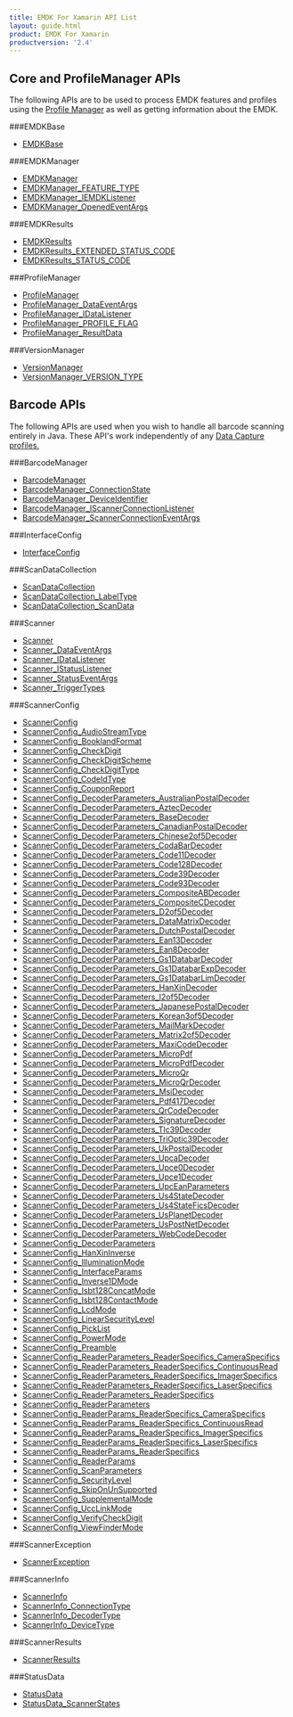 ```yaml
---
title: EMDK For Xamarin API List
layout: guide.html
product: EMDK For Xamarin
productversion: '2.4'
---
```


## Core and ProfileManager APIs
The following APIs are to be used to process EMDK features and profiles using the [Profile Manager](/emdk-for-xamarin/2-4/guide/profilemanager/about) as well as getting information about the EMDK.

###EMDKBase

* [EMDKBase](/emdk-for-xamarin/2-4/api/EMDKBase)


###EMDKManager

* [EMDKManager](/emdk-for-xamarin/2-4/api/EMDKManager)
* [EMDKManager_FEATURE_TYPE](/emdk-for-xamarin/2-4/api/EMDKManager_FEATURE_TYPE)
* [EMDKManager_IEMDKListener](/emdk-for-xamarin/2-4/api/EMDKManager_IEMDKListener)
* [EMDKManager_OpenedEventArgs](/emdk-for-xamarin/2-4/api/EMDKManager_OpenedEventArgs)


###EMDKResults

* [EMDKResults](/emdk-for-xamarin/2-4/api/EMDKResults)
* [EMDKResults_EXTENDED_STATUS_CODE](/emdk-for-xamarin/2-4/api/EMDKResults_EXTENDED_STATUS_CODE)
* [EMDKResults_STATUS_CODE](/emdk-for-xamarin/2-4/api/EMDKResults_STATUS_CODE)


###ProfileManager

* [ProfileManager](/emdk-for-xamarin/2-4/api/ProfileManager)
* [ProfileManager_DataEventArgs](/emdk-for-xamarin/2-4/api/ProfileManager_DataEventArgs)
* [ProfileManager_IDataListener](/emdk-for-xamarin/2-4/api/ProfileManager_IDataListener)
* [ProfileManager_PROFILE_FLAG](/emdk-for-xamarin/2-4/api/ProfileManager_PROFILE_FLAG)
* [ProfileManager_ResultData](/emdk-for-xamarin/2-4/api/ProfileManager_ResultData)


###VersionManager

* [VersionManager](/emdk-for-xamarin/2-4/api/VersionManager)
* [VersionManager_VERSION_TYPE](/emdk-for-xamarin/2-4/api/VersionManager_VERSION_TYPE)


## Barcode APIs
The following APIs are used when you wish to handle all barcode scanning entirely in Java. These API's work independently of any [Data Capture profiles.](/emdk-for-xamarin/2-4/mx/data-capture)


###BarcodeManager

* [BarcodeManager](/emdk-for-xamarin/2-4/api/BarcodeManager)
* [BarcodeManager_ConnectionState](/emdk-for-xamarin/2-4/api/BarcodeManager_ConnectionState)
* [BarcodeManager_DeviceIdentifier](/emdk-for-xamarin/2-4/api/BarcodeManager_DeviceIdentifier)
* [BarcodeManager_IScannerConnectionListener](/emdk-for-xamarin/2-4/api/BarcodeManager_IScannerConnectionListener)
* [BarcodeManager_ScannerConnectionEventArgs](/emdk-for-xamarin/2-4/api/BarcodeManager_ScannerConnectionEventArgs)


###InterfaceConfig

* [InterfaceConfig](/emdk-for-xamarin/2-4/api/InterfaceConfig)


###ScanDataCollection

* [ScanDataCollection](/emdk-for-xamarin/2-4/api/ScanDataCollection)
* [ScanDataCollection_LabelType](/emdk-for-xamarin/2-4/api/ScanDataCollection_LabelType)
* [ScanDataCollection_ScanData](/emdk-for-xamarin/2-4/api/ScanDataCollection_ScanData)


###Scanner

* [Scanner](/emdk-for-xamarin/2-4/api/Scanner)
* [Scanner_DataEventArgs](/emdk-for-xamarin/2-4/api/Scanner_DataEventArgs)
* [Scanner_IDataListener](/emdk-for-xamarin/2-4/api/Scanner_IDataListener)
* [Scanner_IStatusListener](/emdk-for-xamarin/2-4/api/Scanner_IStatusListener)
* [Scanner_StatusEventArgs](/emdk-for-xamarin/2-4/api/Scanner_StatusEventArgs)
* [Scanner_TriggerTypes](/emdk-for-xamarin/2-4/api/Scanner_TriggerTypes)


###ScannerConfig

* [ScannerConfig](/emdk-for-xamarin/2-4/api/ScannerConfig)
* [ScannerConfig_AudioStreamType](/emdk-for-xamarin/2-4/api/ScannerConfig_AudioStreamType)
* [ScannerConfig_BooklandFormat](/emdk-for-xamarin/2-4/api/ScannerConfig_BooklandFormat)
* [ScannerConfig_CheckDigit](/emdk-for-xamarin/2-4/api/ScannerConfig_CheckDigit)
* [ScannerConfig_CheckDigitScheme](/emdk-for-xamarin/2-4/api/ScannerConfig_CheckDigitScheme)
* [ScannerConfig_CheckDigitType](/emdk-for-xamarin/2-4/api/ScannerConfig_CheckDigitType)
* [ScannerConfig_CodeIdType](/emdk-for-xamarin/2-4/api/ScannerConfig_CodeIdType)
* [ScannerConfig_CouponReport](/emdk-for-xamarin/2-4/api/ScannerConfig_CouponReport)
* [ScannerConfig_DecoderParameters_AustralianPostalDecoder](/emdk-for-xamarin/2-4/api/ScannerConfig_DecoderParameters_AustralianPostalDecoder)
* [ScannerConfig_DecoderParameters_AztecDecoder](/emdk-for-xamarin/2-4/api/ScannerConfig_DecoderParameters_AztecDecoder)
* [ScannerConfig_DecoderParameters_BaseDecoder](/emdk-for-xamarin/2-4/api/ScannerConfig_DecoderParameters_BaseDecoder)
* [ScannerConfig_DecoderParameters_CanadianPostalDecoder](/emdk-for-xamarin/2-4/api/ScannerConfig_DecoderParameters_CanadianPostalDecoder)
* [ScannerConfig_DecoderParameters_Chinese2of5Decoder](/emdk-for-xamarin/2-4/api/ScannerConfig_DecoderParameters_Chinese2of5Decoder)
* [ScannerConfig_DecoderParameters_CodaBarDecoder](/emdk-for-xamarin/2-4/api/ScannerConfig_DecoderParameters_CodaBarDecoder)
* [ScannerConfig_DecoderParameters_Code11Decoder](/emdk-for-xamarin/2-4/api/ScannerConfig_DecoderParameters_Code11Decoder)
* [ScannerConfig_DecoderParameters_Code128Decoder](/emdk-for-xamarin/2-4/api/ScannerConfig_DecoderParameters_Code128Decoder)
* [ScannerConfig_DecoderParameters_Code39Decoder](/emdk-for-xamarin/2-4/api/ScannerConfig_DecoderParameters_Code39Decoder)
* [ScannerConfig_DecoderParameters_Code93Decoder](/emdk-for-xamarin/2-4/api/ScannerConfig_DecoderParameters_Code93Decoder)
* [ScannerConfig_DecoderParameters_CompositeABDecoder](/emdk-for-xamarin/2-4/api/ScannerConfig_DecoderParameters_CompositeABDecoder)
* [ScannerConfig_DecoderParameters_CompositeCDecoder](/emdk-for-xamarin/2-4/api/ScannerConfig_DecoderParameters_CompositeCDecoder)
* [ScannerConfig_DecoderParameters_D2of5Decoder](/emdk-for-xamarin/2-4/api/ScannerConfig_DecoderParameters_D2of5Decoder)
* [ScannerConfig_DecoderParameters_DataMatrixDecoder](/emdk-for-xamarin/2-4/api/ScannerConfig_DecoderParameters_DataMatrixDecoder)
* [ScannerConfig_DecoderParameters_DutchPostalDecoder](/emdk-for-xamarin/2-4/api/ScannerConfig_DecoderParameters_DutchPostalDecoder)
* [ScannerConfig_DecoderParameters_Ean13Decoder](/emdk-for-xamarin/2-4/api/ScannerConfig_DecoderParameters_Ean13Decoder)
* [ScannerConfig_DecoderParameters_Ean8Decoder](/emdk-for-xamarin/2-4/api/ScannerConfig_DecoderParameters_Ean8Decoder)
* [ScannerConfig_DecoderParameters_Gs1DatabarDecoder](/emdk-for-xamarin/2-4/api/ScannerConfig_DecoderParameters_Gs1DatabarDecoder)
* [ScannerConfig_DecoderParameters_Gs1DatabarExpDecoder](/emdk-for-xamarin/2-4/api/ScannerConfig_DecoderParameters_Gs1DatabarExpDecoder)
* [ScannerConfig_DecoderParameters_Gs1DatabarLimDecoder](/emdk-for-xamarin/2-4/api/ScannerConfig_DecoderParameters_Gs1DatabarLimDecoder)
* [ScannerConfig_DecoderParameters_HanXinDecoder](/emdk-for-xamarin/2-4/api/ScannerConfig_DecoderParameters_HanXinDecoder)
* [ScannerConfig_DecoderParameters_I2of5Decoder](/emdk-for-xamarin/2-4/api/ScannerConfig_DecoderParameters_I2of5Decoder)
* [ScannerConfig_DecoderParameters_JapanesePostalDecoder](/emdk-for-xamarin/2-4/api/ScannerConfig_DecoderParameters_JapanesePostalDecoder)
* [ScannerConfig_DecoderParameters_Korean3of5Decoder](/emdk-for-xamarin/2-4/api/ScannerConfig_DecoderParameters_Korean3of5Decoder)
* [ScannerConfig_DecoderParameters_MailMarkDecoder](/emdk-for-xamarin/2-4/api/ScannerConfig_DecoderParameters_MailMarkDecoder)
* [ScannerConfig_DecoderParameters_Matrix2of5Decoder](/emdk-for-xamarin/2-4/api/ScannerConfig_DecoderParameters_Matrix2of5Decoder)
* [ScannerConfig_DecoderParameters_MaxiCodeDecoder](/emdk-for-xamarin/2-4/api/ScannerConfig_DecoderParameters_MaxiCodeDecoder)
* [ScannerConfig_DecoderParameters_MicroPdf](/emdk-for-xamarin/2-4/api/ScannerConfig_DecoderParameters_MicroPdf)
* [ScannerConfig_DecoderParameters_MicroPdfDecoder](/emdk-for-xamarin/2-4/api/ScannerConfig_DecoderParameters_MicroPdfDecoder)
* [ScannerConfig_DecoderParameters_MicroQr](/emdk-for-xamarin/2-4/api/ScannerConfig_DecoderParameters_MicroQr)
* [ScannerConfig_DecoderParameters_MicroQrDecoder](/emdk-for-xamarin/2-4/api/ScannerConfig_DecoderParameters_MicroQrDecoder)
* [ScannerConfig_DecoderParameters_MsiDecoder](/emdk-for-xamarin/2-4/api/ScannerConfig_DecoderParameters_MsiDecoder)
* [ScannerConfig_DecoderParameters_Pdf417Decoder](/emdk-for-xamarin/2-4/api/ScannerConfig_DecoderParameters_Pdf417Decoder)
* [ScannerConfig_DecoderParameters_QrCodeDecoder](/emdk-for-xamarin/2-4/api/ScannerConfig_DecoderParameters_QrCodeDecoder)
* [ScannerConfig_DecoderParameters_SignatureDecoder](/emdk-for-xamarin/2-4/api/ScannerConfig_DecoderParameters_SignatureDecoder)
* [ScannerConfig_DecoderParameters_Tlc39Decoder](/emdk-for-xamarin/2-4/api/ScannerConfig_DecoderParameters_Tlc39Decoder)
* [ScannerConfig_DecoderParameters_TriOptic39Decoder](/emdk-for-xamarin/2-4/api/ScannerConfig_DecoderParameters_TriOptic39Decoder)
* [ScannerConfig_DecoderParameters_UkPostalDecoder](/emdk-for-xamarin/2-4/api/ScannerConfig_DecoderParameters_UkPostalDecoder)
* [ScannerConfig_DecoderParameters_UpcaDecoder](/emdk-for-xamarin/2-4/api/ScannerConfig_DecoderParameters_UpcaDecoder)
* [ScannerConfig_DecoderParameters_Upce0Decoder](/emdk-for-xamarin/2-4/api/ScannerConfig_DecoderParameters_Upce0Decoder)
* [ScannerConfig_DecoderParameters_Upce1Decoder](/emdk-for-xamarin/2-4/api/ScannerConfig_DecoderParameters_Upce1Decoder)
* [ScannerConfig_DecoderParameters_UpcEanParameters](/emdk-for-xamarin/2-4/api/ScannerConfig_DecoderParameters_UpcEanParameters)
* [ScannerConfig_DecoderParameters_Us4StateDecoder](/emdk-for-xamarin/2-4/api/ScannerConfig_DecoderParameters_Us4StateDecoder)
* [ScannerConfig_DecoderParameters_Us4StateFicsDecoder](/emdk-for-xamarin/2-4/api/ScannerConfig_DecoderParameters_Us4StateFicsDecoder)
* [ScannerConfig_DecoderParameters_UsPlanetDecoder](/emdk-for-xamarin/2-4/api/ScannerConfig_DecoderParameters_UsPlanetDecoder)
* [ScannerConfig_DecoderParameters_UsPostNetDecoder](/emdk-for-xamarin/2-4/api/ScannerConfig_DecoderParameters_UsPostNetDecoder)
* [ScannerConfig_DecoderParameters_WebCodeDecoder](/emdk-for-xamarin/2-4/api/ScannerConfig_DecoderParameters_WebCodeDecoder)
* [ScannerConfig_DecoderParameters](/emdk-for-xamarin/2-4/api/ScannerConfig_DecoderParameters)
* [ScannerConfig_HanXinInverse](/emdk-for-xamarin/2-4/api/ScannerConfig_HanXinInverse)
* [ScannerConfig_IlluminationMode](/emdk-for-xamarin/2-4/api/ScannerConfig_IlluminationMode)
* [ScannerConfig_InterfaceParams](/emdk-for-xamarin/2-4/api/ScannerConfig_InterfaceParams)
* [ScannerConfig_Inverse1DMode](/emdk-for-xamarin/2-4/api/ScannerConfig_Inverse1DMode)
* [ScannerConfig_Isbt128ConcatMode](/emdk-for-xamarin/2-4/api/ScannerConfig_Isbt128ConcatMode)
* [ScannerConfig_Isbt128ContactMode](/emdk-for-xamarin/2-4/api/ScannerConfig_Isbt128ContactMode)
* [ScannerConfig_LcdMode](/emdk-for-xamarin/2-4/api/ScannerConfig_LcdMode)
* [ScannerConfig_LinearSecurityLevel](/emdk-for-xamarin/2-4/api/ScannerConfig_LinearSecurityLevel)
* [ScannerConfig_PickList](/emdk-for-xamarin/2-4/api/ScannerConfig_PickList)
* [ScannerConfig_PowerMode](/emdk-for-xamarin/2-4/api/ScannerConfig_PowerMode)
* [ScannerConfig_Preamble](/emdk-for-xamarin/2-4/api/ScannerConfig_Preamble)
* [ScannerConfig_ReaderParameters_ReaderSpecifics_CameraSpecifics](/emdk-for-xamarin/2-4/api/ScannerConfig_ReaderParameters_ReaderSpecifics_CameraSpecifics)
* [ScannerConfig_ReaderParameters_ReaderSpecifics_ContinuousRead](/emdk-for-xamarin/2-4/api/ScannerConfig_ReaderParameters_ReaderSpecifics_ContinuousRead)
* [ScannerConfig_ReaderParameters_ReaderSpecifics_ImagerSpecifics](/emdk-for-xamarin/2-4/api/ScannerConfig_ReaderParameters_ReaderSpecifics_ImagerSpecifics)
* [ScannerConfig_ReaderParameters_ReaderSpecifics_LaserSpecifics](/emdk-for-xamarin/2-4/api/ScannerConfig_ReaderParameters_ReaderSpecifics_LaserSpecifics)
* [ScannerConfig_ReaderParameters_ReaderSpecifics](/emdk-for-xamarin/2-4/api/ScannerConfig_ReaderParameters_ReaderSpecifics)
* [ScannerConfig_ReaderParameters](/emdk-for-xamarin/2-4/api/ScannerConfig_ReaderParameters)
* [ScannerConfig_ReaderParams_ReaderSpecifics_CameraSpecifics](/emdk-for-xamarin/2-4/api/ScannerConfig_ReaderParams_ReaderSpecifics_CameraSpecifics)
* [ScannerConfig_ReaderParams_ReaderSpecifics_ContinuousRead](/emdk-for-xamarin/2-4/api/ScannerConfig_ReaderParams_ReaderSpecifics_ContinuousRead)
* [ScannerConfig_ReaderParams_ReaderSpecifics_ImagerSpecifics](/emdk-for-xamarin/2-4/api/ScannerConfig_ReaderParams_ReaderSpecifics_ImagerSpecifics)
* [ScannerConfig_ReaderParams_ReaderSpecifics_LaserSpecifics](/emdk-for-xamarin/2-4/api/ScannerConfig_ReaderParams_ReaderSpecifics_LaserSpecifics)
* [ScannerConfig_ReaderParams_ReaderSpecifics](/emdk-for-xamarin/2-4/api/ScannerConfig_ReaderParams_ReaderSpecifics)
* [ScannerConfig_ReaderParams](/emdk-for-xamarin/2-4/api/ScannerConfig_ReaderParams)
* [ScannerConfig_ScanParameters](/emdk-for-xamarin/2-4/api/ScannerConfig_ScanParameters)
* [ScannerConfig_SecurityLevel](/emdk-for-xamarin/2-4/api/ScannerConfig_SecurityLevel)
* [ScannerConfig_SkipOnUnSupported](/emdk-for-xamarin/2-4/api/ScannerConfig_SkipOnUnSupported)
* [ScannerConfig_SupplementalMode](/emdk-for-xamarin/2-4/api/ScannerConfig_SupplementalMode)
* [ScannerConfig_UccLinkMode](/emdk-for-xamarin/2-4/api/ScannerConfig_UccLinkMode)
* [ScannerConfig_VerifyCheckDigit](/emdk-for-xamarin/2-4/api/ScannerConfig_VerifyCheckDigit)
* [ScannerConfig_ViewFinderMode](/emdk-for-xamarin/2-4/api/ScannerConfig_ViewFinderMode)


###ScannerException

* [ScannerException](/emdk-for-xamarin/2-4/api/ScannerException)


###ScannerInfo

* [ScannerInfo](/emdk-for-xamarin/2-4/api/ScannerInfo)
* [ScannerInfo_ConnectionType](/emdk-for-xamarin/2-4/api/ScannerInfo_ConnectionType)
* [ScannerInfo_DecoderType](/emdk-for-xamarin/2-4/api/ScannerInfo_DecoderType)
* [ScannerInfo_DeviceType](/emdk-for-xamarin/2-4/api/ScannerInfo_DeviceType)


###ScannerResults

* [ScannerResults](/emdk-for-xamarin/2-4/api/ScannerResults)


###StatusData

* [StatusData](/emdk-for-xamarin/2-4/api/StatusData)
* [StatusData_ScannerStates](/emdk-for-xamarin/2-4/api/StatusData_ScannerStates)





















